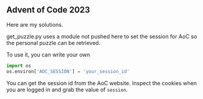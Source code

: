 ## Advent of Code 2023

Here are my solutions.

get_puzzle.py uses a module not pushed here to set the session for AoC so the personal puzzle can be retrieved.

To use it, you can write your own

```python
import os
os.environ['AOC_SESSION'] = 'your_session_id'
```

You can get the session id from the AoC website. Inspect the cookies when you are logged in and grab the value of `session`.